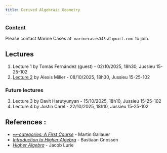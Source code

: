 ```yaml
---
title: Derived Algebraic Geometry
---
```


### [Content](https://master-math-fonda.imj-prg.fr/gt/dag.pdf)

Please contact Marine Cases at \``marinecases345` at `gmail.com`\` to join.

## Lectures

1. Lecture 1 by Tomás Fernández (guest) - 02/10/2025, 18h30, Jussieu 15-25-102
2. [Lecture 2](lectures/dag2.pdf) by Alexis Miller - 08/10/2025, 18h30, Jussieu 15-25-102

### Future lectures

3. Lecture 3 by Davit Harutyunyan - 15/10/2025, 18h10, Jussieu 15-25-102
4. Lecture 4 by Justin Carel - 22/10/2025, 18h10, Jussieu 15-25-102

## References :

- [_$\infty$-categories: A First Course_](https://mgallauer.warwick.ac.uk/teaching/23icats/) - Martin Gallauer
- [_Introduction to Higher Algebra_](https://sites.google.com/view/bastiaan-cnossen/teaching/so25-introduction-to-higher-algebra) - Bastiaan Cnossen
- [_Higher Algebra_](https://www.math.ias.edu/~lurie/papers/HA.pdf) - Jacob Lurie
